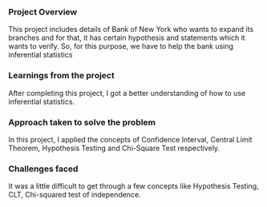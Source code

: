 ### Project Overview

 This project includes details of Bank of New York who wants to expand its branches and for that, it has certain hypothesis and statements which it wants to verify. So, for this purpose, we have to help the bank using inferential statistics


### Learnings from the project

 After completing this project, I got a better understanding of how to use inferential statistics.


### Approach taken to solve the problem

 In this project, I applied the concepts of Confidence Interval, Central Limit Theorem, Hypothesis Testing and Chi-Square Test respectively.


### Challenges faced

 It was a little difficult to get through a few concepts like Hypothesis Testing, CLT, Chi-squared test of independence.


